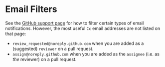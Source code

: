 # Email Filters

See the [GitHub support page](https://help.github.com/articles/about-email-notifications/)
for how to filter certain types of email notifications. However, the most
useful `Cc` email addresses are not listed on that page:
- `review_requested@noreply.github.com` when you are added as a (suggested) `reviewer` on a pull request.
- `assign@noreply.github.com` when you are added as the `assignee` (i.e. as _the_ reviewer) on a pull request.
